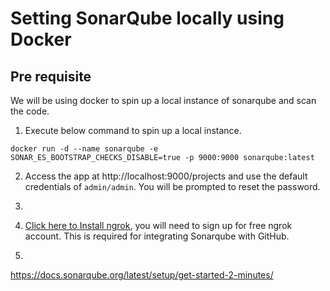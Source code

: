 # Setting SonarQube locally using Docker

## Pre requisite

We will be using docker to spin up a local instance of sonarqube and scan the code.

1. Execute below command to spin up a local instance.

```
docker run -d --name sonarqube -e SONAR_ES_BOOTSTRAP_CHECKS_DISABLE=true -p 9000:9000 sonarqube:latest
```

2. Access the app at http://localhost:9000/projects and use the default credentials of `admin/admin`. You will be prompted to reset the password.

3. 

3. [Click here to Install ngrok](https://ngrok.com/download), you will need to sign up for free ngrok account. This is required for integrating Sonarqube with GitHub.

4. 


https://docs.sonarqube.org/latest/setup/get-started-2-minutes/